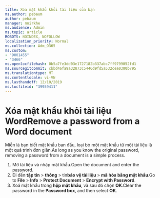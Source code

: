 ```yaml
---
title: Xóa mật khẩu khỏi tài liệu của bạn
ms.author: pebaum
author: pebaum
manager: mnirkhe
ms.audience: Admin
ms.topic: article
ROBOTS: NOINDEX, NOFOLLOW
localization_priority: Normal
ms.collection: Adm_O365
ms.custom:
- "9001455"
- "3466"
ms.openlocfilehash: 0b5a7fe3dd03e1727182b337abc7ff9799052fd1
ms.sourcegitcommit: cbbd46fa9a32873c5446d9fd5a532cea0300b795
ms.translationtype: MT
ms.contentlocale: vi-VN
ms.lasthandoff: 12/10/2019
ms.locfileid: "39959411"
---
```

# <a name="remove-a-password-from-a-word-document"></a><span data-ttu-id="50d5a-102">Xóa mật khẩu khỏi tài liệu Word</span><span class="sxs-lookup"><span data-stu-id="50d5a-102">Remove a password from a Word document</span></span>

<span data-ttu-id="50d5a-103">Miễn là bạn biết mật khẩu ban đầu, loại bỏ một mật khẩu từ một tài liệu là một quá trình đơn giản.</span><span class="sxs-lookup"><span data-stu-id="50d5a-103">As long as you know the original password, removing a password from a document is a simple process.</span></span>

1. <span data-ttu-id="50d5a-104">Mở tài liệu và nhập mật khẩu.</span><span class="sxs-lookup"><span data-stu-id="50d5a-104">Open the document and enter the password.</span></span>
2. <span data-ttu-id="50d5a-105">Đi đến **tập tin** > **thông** > tin**bảo vệ tài liệu** > **mã hóa bằng mật khẩu**.</span><span class="sxs-lookup"><span data-stu-id="50d5a-105">Go to **File** > **Info** > **Protect Document** > **Encrypt with Password**.</span></span>
3. <span data-ttu-id="50d5a-106">Xoá mật khẩu trong **hộp mật khẩu**, và sau đó chọn **OK**.</span><span class="sxs-lookup"><span data-stu-id="50d5a-106">Clear the password in the **Password box**, and then select **OK**.</span></span>